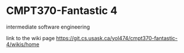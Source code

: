 # CMPT370-Fantastic 4

intermediate software engineering

link to the wiki page https://git.cs.usask.ca/yol474/cmpt370-fantastic-4/wikis/home
